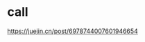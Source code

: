 <!--
 * @Author: your name
 * @Date: 2021-06-30 16:27:22
 * @LastEditTime: 2021-06-30 16:27:46
 * @LastEditors: Please set LastEditors
 * @Description: In User Settings Edit. 
 * @FilePath: /methodsAccumulation/JS/function.md
-->
# call
https://juejin.cn/post/6978744007601946654